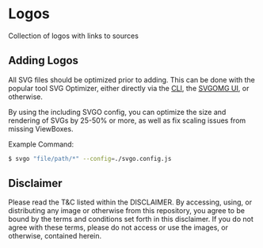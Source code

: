 # Logos

Collection of logos with links to sources

## Adding Logos

All SVG files should be optimized prior to adding. This can be done with the popular tool SVG Optimizer, either directly via the [CLI](https://github.com/svg/svgo), the [SVGOMG UI](https://jakearchibald.github.io/svgomg/), or otherwise.

By using the including SVGO config, you can optimize the size and rendering of SVGs by 25-50% or more, as well as fix scaling issues from missing ViewBoxes.

Example Command:

```bash
$ svgo "file/path/*" --config=./svgo.config.js
```

## Disclaimer

Please read the T&C listed within the DISCLAIMER. By accessing, using, or distributing any image or otherwise from this repository, you agree to be bound by the terms and conditions set forth in this disclaimer. If you do not agree with these terms, please do not access or use the images, or otherwise, contained herein.
